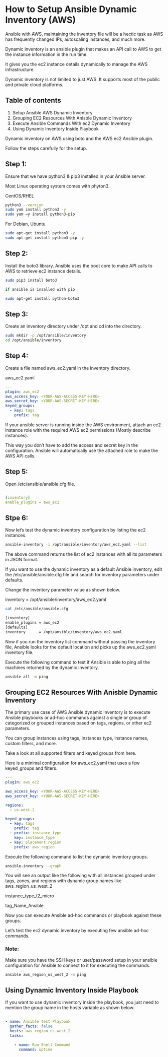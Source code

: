 # How to Setup Ansible Dynamic Inventory (AWS)

Ansible with AWS, maintaining the inventory file will be a hectic task as AWS has frequently changed IPs, autoscaling instances, and much more.

Dynamic inventory is an ansible plugin that makes an API call to AWS to get the instance information in the run time. 

It gives you the ec2 instance details dynamically to manage the AWS infrastructure.

Dynamic inventory is not limited to just AWS. It supports most of the public and private cloud platforms. 


## Table of contents

1. Setup Ansible AWS Dynamic Inventory
2. Grouping EC2 Resources With Anisble Dynamic Inventory
3. Execute Ansible Commands With ec2 Dynamic Inventory
4. Using Dynamic Inventory Inside Playbook

Dynamic inventory on AWS using boto and the AWS ec2 Ansible plugin.

Follow the steps carefully for the setup.

## Step 1: 

Ensure that we have python3 & pip3 installed in your Ansible server.

Most Linux operating system comes with phyton3.

CentOS/RHEL 

``` bash
python3 --version
sudo yum install python3 -y
sudo yum –y install python3-pip
```
For Debian, Ubuntu

``` bash
sudo apt-get install python3 -y
sudo apt-get install python3-pip -y
```

## Step 2: 

Install the boto3 library. Ansible uses the boot core to make API calls to AWS to retrieve ec2 instance details.

```bash
sudo pip3 install boto3

if ansible is insalled with pip

sudo apt-get install python-boto3

```

## Step 3: 

Create an inventory directory under /opt and cd into the directory.

 ```bash
sudo mkdir -p /opt/ansible/inventory
cd /opt/ansible/inventory
```


## Step 4: 

Create a file named aws_ec2.yaml in the inventory directory.

aws_ec2.yaml
```yaml
---
plugin: aws_ec2
aws_access_key: <YOUR-AWS-ACCESS-KEY-HERE>
aws_secret_key: <YOUR-AWS-SECRET-KEY-HERE>
keyed_groups:
  - key: tags
    prefix: tag
```

If your ansible server is running inside the AWS environment, attach an ec2 instance role with the required AWS ec2 permissions (Mostly describe instances). 

This way you don’t have to add the access and secret key in the configuration. Ansible will automatically use the attached role to make the AWS API calls.

## Step 5: 
Open /etc/ansible/ansible.cfg file.


```yaml

[inventory]
enable_plugins = aws_ec2
```
## Stpe 6:

Now let’s test the dynamic inventory configuration by listing the ec2 instances.

```bash
ansible-inventory -i /opt/ansible/inventory/aws_ec2.yaml --list
```

The above command returns the list of ec2 instances with all its parameters in JSON format.

If you want to use the dynamic inventory as a default Ansible inventory, edit the /etc/ansible/ansible.cfg file and search for inventory parameters under defaults. 

Change the inventory parameter value as shown below.

inventory      = /opt/ansible/inventory/aws_ec2.yaml

```bash
cat /etc/ansible/ansible.cfg

[inventory]
enable_plugins = aws_ec2
[defaults]
inventory      = /opt/ansible/inventory/aws_ec2.yaml
```

Now if you run the inventory list command without passing the inventory file, Ansible looks for the default location and picks up the aws_ec2.yaml inventory file.

Execute the following command to test if Ansible is able to ping all the machines returned by the dynamic inventory.
```bash
ansible all -m ping
```

## Grouping EC2 Resources With Anisble Dynamic Inventory

The primary use case of AWS Ansible dynamic inventory is to execute Ansible playbooks or ad-hoc commands against a single or group of categorized or grouped instances based on tags, regions, or other ec2 parameters.

You can group instances using tags, instances type, instance names, custom filters, and more. 

Take a look at all supported filters and keyed groups from here.

Here is a minimal configuration for aws_ec2.yaml that uses a few keyed_groups and filters.
```yaml
---
plugin: aws_ec2

aws_access_key: <YOUR-AWS-ACCESS-KEY-HERE>
aws_secret_key: <YOUR-AWS-SECRET-KEY-HERE>

regions:
  - us-west-2

keyed_groups:
  - key: tags
    prefix: tag
  - prefix: instance_type
    key: instance_type
  - key: placement.region
    prefix: aws_region
 ```
 Execute the following command to list the dynamic inventory groups.
 
 ```bash
 ansible-inventory --graph
 ```
 
 You will see an output like the following with all instances grouped under tags, zones, and regions with dynamic group names like 
 aws_region_us_west_2 
 
 instance_type_t2_micro
 
 tag_Name_Ansible
 
 Now you can execute Ansible ad-hoc commands or playbook against these groups.
 
 Let’s test the ec2 dynamic inventory by executing few ansible ad-hoc commands.

### Note: 

Make sure you have the SSH keys or user/password setup in your ansible configuration for Ansible to connect to it for executing the commands.

```bash
ansible aws_region_us_west_2 -m ping
```

## Using Dynamic Inventory Inside Playbook

If you want to use dynamic inventory inside the playbook, you just need to mention the group name in the hosts variable as shown below.

```yaml
---
- name: Ansible Test Playbook
  gather_facts: false
  hosts: aws_region_us_west_2
  tasks:

    - name: Run Shell Command
      command: uptime
  ```
